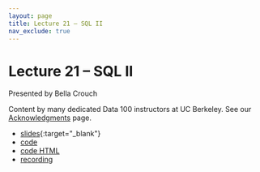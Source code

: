```yaml
---
layout: page
title: Lecture 21 – SQL II
nav_exclude: true
---
```


# Lecture 21 – SQL II

Presented by Bella Crouch

Content by many dedicated Data 100 instructors at UC Berkeley. See our [Acknowledgments](../../acks) page.

- [slides](https://docs.google.com/presentation/d/1iZIQITKLoC2cF0bHAHYuavs9FtQ0lY73yeUYCSwlAOg/edit?usp=sharing){:target="_blank"}
- [code](http://data100-jl4.datahub.berkeley.edu/hub/user-redirect/git-pull?repo=https%3A%2F%2Fgithub.com%2FDS-100%2Fsu23-materials&branch=main&urlpath=lab%2Ftree%2Fsu23-materials%2Flec%2Flec21%2Flec21.ipynb)
- [code HTML](../../resources/assets/lectures/lec21/lec21.html)
- [recording](https://bcourses.berkeley.edu/courses/1525605/pages/lecture-21-sql-ii)
